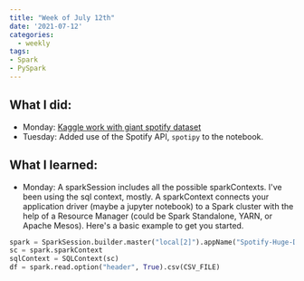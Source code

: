 ```yaml
---
title: "Week of July 12th"
date: '2021-07-12'
categories:
  - weekly
tags: 
- Spark
- PySpark
---
```


## What I did:
- Monday: [Kaggle work with giant spotify dataset](https://www.kaggle.com/fusshandschuhe/spotify-db-exploration/edit)
- Tuesday: Added use of the Spotify API, `spotipy` to the notebook.

## What I learned:
- Monday: A sparkSession includes all the possible sparkContexts. I've been using the sql context, mostly. A sparkContext connects your application driver (maybe a jupyter notebook) to a Spark cluster with the help of a Resource Manager (could be Spark Standalone, YARN, or Apache Mesos). Here's a basic example to get you started.

```python
spark = SparkSession.builder.master("local[2]").appName("Spotify-Huge-Dataset").getOrCreate()
sc = spark.sparkContext
sqlContext = SQLContext(sc)
df = spark.read.option("header", True).csv(CSV_FILE)
```